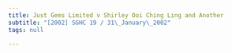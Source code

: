 ```yaml
---
title: Just Gems Limited v Shirley Ooi Ching Ling and Another
subtitle: "[2002] SGHC 19 / 31\_January\_2002"
tags: null

---
```


